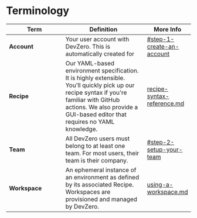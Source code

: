 # Terminology

<table><thead><tr><th width="140">Term</th><th width="211">Definition</th><th>More Info</th></tr></thead><tbody><tr><td><strong>Account</strong></td><td>Your user account with DevZero. This is automatically created for </td><td><a data-mention href="../product-guides/getting-started/#step-1-create-an-account">#step-1-create-an-account</a></td></tr><tr><td><strong>Recipe</strong></td><td>Our YAML-based environment specification. It is highly extensible. You'll quickly pick up our recipe syntax if you're familiar with GitHub actions. We also provide a GUI-based editor that requires no YAML knowledge. </td><td><a data-mention href="../references/recipe-syntax-reference.md">recipe-syntax-reference.md</a></td></tr><tr><td><strong>Team</strong></td><td>All DevZero users must belong to at least one team. For most users, their team is their company. </td><td><a data-mention href="../product-guides/getting-started/#step-2-setup-your-team">#step-2-setup-your-team</a></td></tr><tr><td><strong>Workspace</strong></td><td>An ephemeral instance of an environment as defined by its associated Recipe. Workspaces are provisioned and managed by DevZero. </td><td><a data-mention href="../product-guides/using-a-workspace.md">using-a-workspace.md</a></td></tr></tbody></table>
